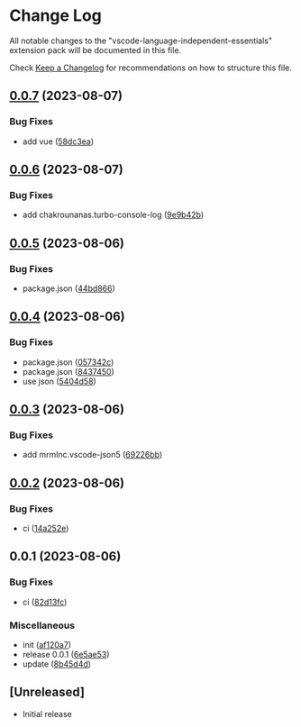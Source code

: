 # Change Log

All notable changes to the "vscode-language-independent-essentials" extension pack will be documented in this file.

Check [Keep a Changelog](http://keepachangelog.com/) for recommendations on how to structure this file.

## [0.0.7](https://github.com/james-curtis/vscode-language-essentials/compare/v0.0.6...v0.0.7) (2023-08-07)


### Bug Fixes

* add vue ([58dc3ea](https://github.com/james-curtis/vscode-language-essentials/commit/58dc3eaab745ca40ea606ee354219a847e0aa484))

## [0.0.6](https://github.com/james-curtis/vscode-language-essentials/compare/v0.0.5...v0.0.6) (2023-08-07)


### Bug Fixes

* add chakrounanas.turbo-console-log ([9e9b42b](https://github.com/james-curtis/vscode-language-essentials/commit/9e9b42bd84a8ea27189d0c65505c2578266ee141))

## [0.0.5](https://github.com/james-curtis/vscode-language-essentials/compare/v0.0.4...v0.0.5) (2023-08-06)


### Bug Fixes

* package.json ([44bd866](https://github.com/james-curtis/vscode-language-essentials/commit/44bd86601f2cc1a5fa39dca9589bc89ce0d5fb53))

## [0.0.4](https://github.com/james-curtis/vscode-language-essentials/compare/v0.0.3...v0.0.4) (2023-08-06)


### Bug Fixes

* package.json ([057342c](https://github.com/james-curtis/vscode-language-essentials/commit/057342c7125022767d686c32e74a8653ab151ae8))
* package.json ([8437450](https://github.com/james-curtis/vscode-language-essentials/commit/843745009532ebffd8969ebef541641ede91b08b))
* use json ([5404d58](https://github.com/james-curtis/vscode-language-essentials/commit/5404d5884ed44a14f1be2367aee4c8b9d5e3d6dc))

## [0.0.3](https://github.com/james-curtis/vscode-language-essentials/compare/v0.0.2...v0.0.3) (2023-08-06)


### Bug Fixes

* add mrmlnc.vscode-json5 ([69226bb](https://github.com/james-curtis/vscode-language-essentials/commit/69226bbddb4ced6f1580ff8d35e597f7dcd9df27))

## [0.0.2](https://github.com/james-curtis/vscode-language-essentials/compare/v0.0.1...v0.0.2) (2023-08-06)


### Bug Fixes

* ci ([14a252e](https://github.com/james-curtis/vscode-language-essentials/commit/14a252ed821afbb834826774dd9b30086c2c3078))

## 0.0.1 (2023-08-06)


### Bug Fixes

* ci ([82d13fc](https://github.com/james-curtis/vscode-language-essentials/commit/82d13fc288553f5bd06b19bb549670e34f9214a3))


### Miscellaneous

* init ([af120a7](https://github.com/james-curtis/vscode-language-essentials/commit/af120a7654231d8c23f9eb6898b79ab57e70f450))
* release 0.0.1 ([6e5ae53](https://github.com/james-curtis/vscode-language-essentials/commit/6e5ae534ccdd4e01fba208077dc2d8b91ba78c9d))
* update ([8b45d4d](https://github.com/james-curtis/vscode-language-essentials/commit/8b45d4d023576174a8498fbae1fe4112fafc7ca1))

## [Unreleased]

- Initial release
